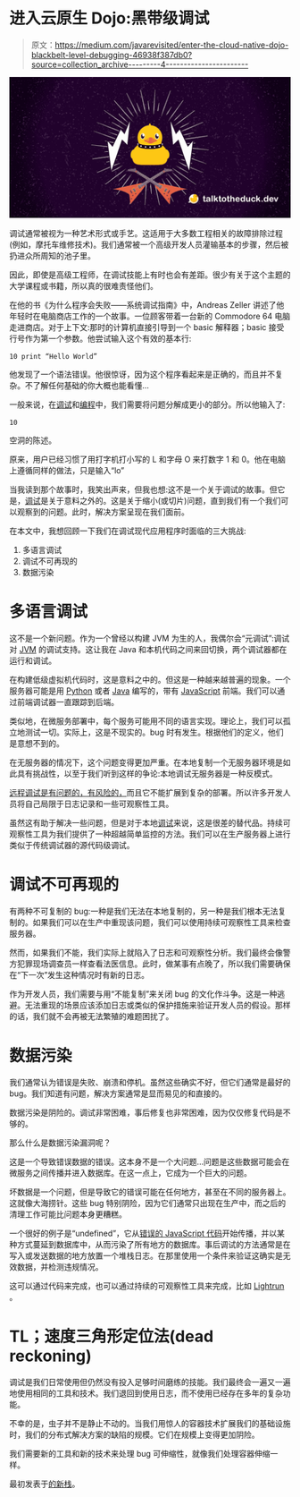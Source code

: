 # 进入云原生 Dojo:黑带级调试

> 原文：<https://medium.com/javarevisited/enter-the-cloud-native-dojo-blackbelt-level-debugging-46938f387db0?source=collection_archive---------4----------------------->

![](img/8fd80bce75eb6a814e89d83230ea46a8.png)

调试通常被视为一种艺术形式或手艺。这适用于大多数工程相关的故障排除过程(例如，摩托车维修技术)。我们通常被一个高级开发人员灌输基本的步骤，然后被扔进众所周知的池子里。

因此，即使是高级工程师，在调试技能上有时也会有差距。很少有关于这个主题的大学课程或书籍，所以真的很难责怪他们。

在他的书《为什么程序会失败——系统调试指南》中，Andreas Zeller 讲述了他年轻时在电脑商店工作的一个故事。一位顾客带着一台新的 Commodore 64 电脑走进商店。对于上下文:那时的计算机直接引导到一个 basic 解释器；basic 接受行号作为第一个参数。他尝试输入这个有效的基本行:

```
10 print “Hello World”
```

他发现了一个语法错误。他很惊讶，因为这个程序看起来是正确的，而且并不复杂。不了解任何基础的你大概也能看懂…

一般来说，在[调试](https://javarevisited.blogspot.com/2011/07/java-debugging-tutorial-example-tips.html#axzz6bYzaddcE)和[编程](/javarevisited/8-advanced-python-programming-courses-for-intermediate-programmer-cc3bd47a4d19)中，我们需要将问题分解成更小的部分。所以他输入了:

```
10
```

空洞的陈述。

原来，用户已经习惯了用打字机打小写的 L 和字母 O 来打数字 1 和 0。他在电脑上遵循同样的做法，只是输入“lo”

当我读到那个故事时，我笑出声来，但我也想:这不是一个关于调试的故事。但它是，[调试](https://www.java67.com/2018/01/how-to-remote-debug-java-application-in-Eclipse.html)是关于意料之外的。这是关于缩小(或切片)问题，直到我们有一个我们可以观察到的问题。此时，解决方案呈现在我们面前。

在本文中，我想回顾一下我们在调试现代应用程序时面临的三大挑战:

1.  多语言调试
2.  调试不可再现的
3.  数据污染

# 多语言调试

这不是一个新问题。作为一个曾经以构建 JVM 为生的人，我偶尔会“元调试”:调试对 [JVM](/javarevisited/7-best-courses-to-learn-jvm-garbage-collection-and-performance-tuning-for-experienced-java-331705180686) 的调试支持。这让我在 Java 和本机代码之间来回切换，两个调试器都在运行和调试。

在构建低级虚拟机代码时，这是意料之中的。但这是一种越来越普遍的现象。一个服务器可能是用 [Python](/javarevisited/best-python-books-a93d1a0d842d) 或者 [Java](/javarevisited/6-best-object-oriented-programming-books-and-courses-for-beginners-d46235cbda49) 编写的，带有 [JavaScript](/javarevisited/5-free-books-to-learn-javascript-for-beginners-4cca79834262) 前端。我们可以通过前端调试器一直跟踪到后端。

类似地，在微服务部署中，每个服务可能用不同的语言实现。理论上，我们可以孤立地测试一切。实际上，这是不现实的。bug 时有发生。根据他们的定义，他们是意想不到的。

在无服务器的情况下，这个问题变得更加严重。在本地复制一个无服务器环境是如此具有挑战性，以至于我们听到这样的争论:本地调试无服务器是一种反模式。

[远程调试是有问题的，有风险的，](https://talktotheduck.dev/psa-the-risks-of-remote-jdwp-debugging)而且它不能扩展到复杂的部署。所以许多开发人员将自己局限于日志记录和一些可观察性工具。

虽然这有助于解决一些问题，但是对于本地[调试](https://javarevisited.blogspot.com/2011/02/how-to-setup-remote-debugging-in.html)来说，这是很差的替代品。持续可观察性工具为我们提供了一种超越简单监控的方法。我们可以在生产服务器上进行类似于传统调试器的源代码级调试。

# 调试不可再现的

有两种不可复制的 bug:一种是我们无法在本地复制的，另一种是我们根本无法复制的。如果我们可以在生产中重现该问题，我们可以使用持续可观察性工具来检查服务器。

然而，如果我们不能，我们实际上就陷入了日志和可观察性分析。我们最终会像警方犯罪现场调查员一样查看法医信息。此时，做某事有点晚了，所以我们需要确保在“下一次”发生这种情况时有新的日志。

作为开发人员，我们需要与用“不能复制”来关闭 bug 的文化作斗争。这是一种逃避。无法重现的场景应该添加日志或类似的保护措施来验证开发人员的假设。那样的话，我们就不会再被无法繁殖的难题困扰了。

# 数据污染

我们通常认为错误是失败、崩溃和停机。虽然这些确实不好，但它们通常是最好的 bug。我们知道有问题，解决方案通常是显而易见的和直接的。

数据污染是阴险的。调试非常困难，事后修复也非常困难，因为仅仅修复代码是不够的。

那么什么是数据污染漏洞呢？

这是一个导致错误数据的错误。这本身不是一个大问题…问题是这些数据可能会在微服务之间传播并进入数据库。在这一点上，它成为一个巨大的问题。

坏数据是一个问题，但是导致它的错误可能在任何地方，甚至在不同的服务器上。这就像大海捞针。这些 bug 特别阴险，因为它们通常只出现在生产中，而之后的清理工作可能比问题本身更糟糕。

一个很好的例子是“undefined”，它从[错误的 JavaScript 代码](/javarevisited/7-best-courses-to-learn-refactoring-and-clean-coding-in-java-47bea3c67006)开始传播，并以某种方式蔓延到数据库中，从而污染了所有地方的数据库。事后调试的方法通常是在写入或发送数据的地方放置一个堆栈日志。在那里使用一个条件来验证这确实是无效数据，并检测违规情况。

这可以通过代码来完成，也可以通过持续的可观察性工具来完成，比如 [Lightrun](https://lightrun.com/) 。

# TL；速度三角形定位法(dead reckoning)

调试是我们日常使用但仍然没有投入足够时间磨练的技能。我们最终会一遍又一遍地使用相同的工具和技术。我们退回到使用日志，而不使用已经存在多年的复杂功能。

不幸的是，虫子并不是静止不动的。当我们用惊人的容器技术扩展我们的基础设施时，我们的分布式解决方案的缺陷的规模。它们在规模上变得更加阴险。

我们需要新的工具和新的技术来处理 bug 可伸缩性，就像我们处理容器伸缩一样。

最初发表于[的新栈](https://thenewstack.io/enter-the-cloud-native-dojo-blackbelt-level-debugging/)。